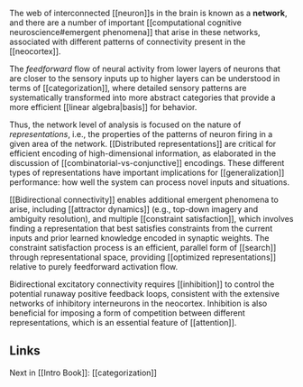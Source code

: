 The web of interconnected [[neuron]]s in the brain is known as a **network**, and there are a number of important [[computational cognitive neuroscience#emergent phenomena]] that arise in these networks, associated with different patterns of connectivity present in the [[neocortex]].

The _feedforward_ flow of neural activity from lower layers of neurons that are closer to the sensory inputs up to higher layers can be understood in terms of [[categorization]], where detailed sensory patterns are systematically transformed into more abstract categories that provide a more efficient [[linear algebra|basis]] for behavior.

Thus, the network level of analysis is focused on the nature of _representations_, i.e., the properties of the patterns of neuron firing in a given area of the network. [[Distributed representations]] are critical for efficient encoding of high-dimensional information, as elaborated in the discussion of [[combinatorial-vs-conjunctive]] encodings. These different types of representations have important implications for [[generalization]] performance: how well the system can process novel inputs and situations.

[[Bidirectional connectivity]] enables additional emergent phenomena to arise, including [[attractor dynamics]] (e.g., top-down imagery and ambiguity resolution), and multiple [[constraint satisfaction]], which involves finding a representation that best satisfies constraints from the current inputs and prior learned knowledge encoded in synaptic weights. The constraint satisfaction process is an efficient, parallel form of [[search]] through representational space, providing [[optimized representations]] relative to purely feedforward activation flow.

Bidirectional excitatory connectivity requires [[inhibition]] to control the potential runaway positive feedback loops, consistent with the extensive networks of inhibitory interneurons in the neocortex. Inhibition is also beneficial for imposing a form of competition between different representations, which is an essential feature of [[attention]].

## Links

Next in [[Intro Book]]: [[categorization]]

